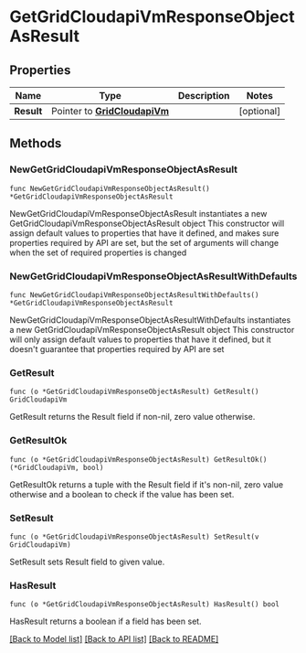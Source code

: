 # GetGridCloudapiVmResponseObjectAsResult

## Properties

Name | Type | Description | Notes
------------ | ------------- | ------------- | -------------
**Result** | Pointer to [**GridCloudapiVm**](GridCloudapiVm.md) |  | [optional] 

## Methods

### NewGetGridCloudapiVmResponseObjectAsResult

`func NewGetGridCloudapiVmResponseObjectAsResult() *GetGridCloudapiVmResponseObjectAsResult`

NewGetGridCloudapiVmResponseObjectAsResult instantiates a new GetGridCloudapiVmResponseObjectAsResult object
This constructor will assign default values to properties that have it defined,
and makes sure properties required by API are set, but the set of arguments
will change when the set of required properties is changed

### NewGetGridCloudapiVmResponseObjectAsResultWithDefaults

`func NewGetGridCloudapiVmResponseObjectAsResultWithDefaults() *GetGridCloudapiVmResponseObjectAsResult`

NewGetGridCloudapiVmResponseObjectAsResultWithDefaults instantiates a new GetGridCloudapiVmResponseObjectAsResult object
This constructor will only assign default values to properties that have it defined,
but it doesn't guarantee that properties required by API are set

### GetResult

`func (o *GetGridCloudapiVmResponseObjectAsResult) GetResult() GridCloudapiVm`

GetResult returns the Result field if non-nil, zero value otherwise.

### GetResultOk

`func (o *GetGridCloudapiVmResponseObjectAsResult) GetResultOk() (*GridCloudapiVm, bool)`

GetResultOk returns a tuple with the Result field if it's non-nil, zero value otherwise
and a boolean to check if the value has been set.

### SetResult

`func (o *GetGridCloudapiVmResponseObjectAsResult) SetResult(v GridCloudapiVm)`

SetResult sets Result field to given value.

### HasResult

`func (o *GetGridCloudapiVmResponseObjectAsResult) HasResult() bool`

HasResult returns a boolean if a field has been set.


[[Back to Model list]](../README.md#documentation-for-models) [[Back to API list]](../README.md#documentation-for-api-endpoints) [[Back to README]](../README.md)


